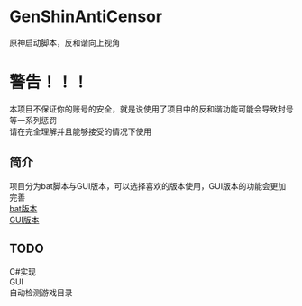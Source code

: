 # GenShinAntiCensor
原神启动脚本，反和谐向上视角  

# 警告！！！
本项目不保证你的账号的安全，就是说使用了项目中的反和谐功能可能会导致封号等一系列惩罚  
请在完全理解并且能够接受的情况下使用   

## 简介
项目分为bat脚本与GUI版本，可以选择喜欢的版本使用，GUI版本的功能会更加完善  
[bat版本](https://github.com/Leviathan173/GenShinAntiCensor/tree/main/WinBat)  
[GUI版本](https://github.com/Leviathan173/GenShinAntiCensor/tree/main/AntiCensorGUI)

## TODO
C#实现  
GUI  
自动检测游戏目录  
